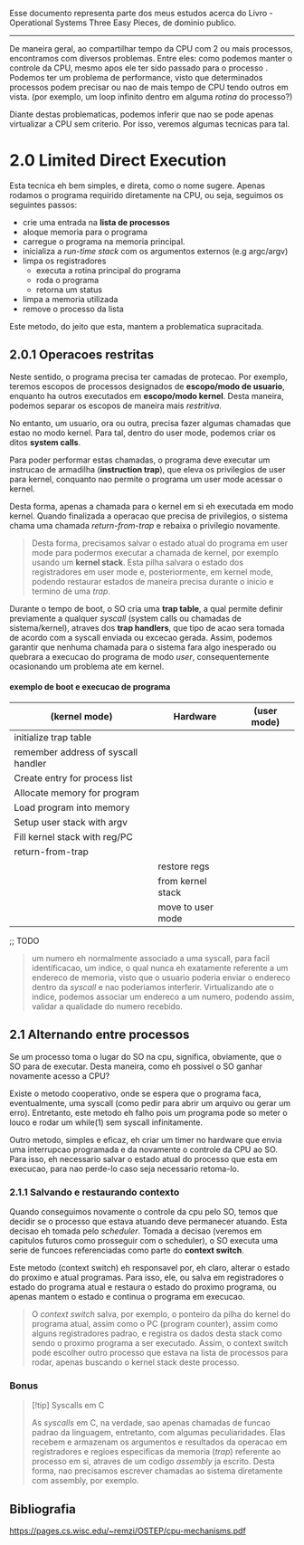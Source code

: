 Esse documento representa parte dos meus estudos acerca do Livro - Operational Systems  Three Easy Pieces, de dominio publico.

---

De maneira geral, ao compartilhar tempo da CPU com 2 ou mais processos, encontramos com diversos problemas. Entre eles: como podemos manter o controle da CPU, mesmo apos ele ter sido passado para o processo . Podemos ter um problema de performance, visto que determinados processos podem precisar ou nao de mais tempo de CPU tendo outros em vista. (por exemplo, um loop infinito dentro em alguma _rotina_ do processo?)

Diante destas problematicas, podemos inferir que nao se pode apenas virtualizar a CPU sem criterio. Por isso, veremos algumas tecnicas para tal.

# 2.0 Limited Direct Execution

Esta tecnica eh bem simples, e direta, como o nome sugere. Apenas rodamos o programa requirido diretamente na CPU, ou seja, seguimos os seguintes passos:

- crie uma entrada na **lista de processos**
- aloque memoria para o programa 
- carregue o programa na memoria principal.
- inicializa a *run-time stack* com os argumentos externos (e.g argc/argv)
- limpa os registradores
    - executa a rotina principal do programa
    - roda o programa
    - retorna um status
- limpa a memoria utilizada 
- remove o processo da lista

Este metodo, do jeito que esta, mantem a problematica supracitada.

## 2.0.1 Operacoes restritas

Neste sentido, o programa precisa ter camadas de protecao. Por exemplo, teremos escopos de processos designados de __escopo/modo de usuario__, enquanto ha outros executados em __escopo/modo kernel__. Desta maneira, podemos separar os escopos de maneira mais _restritiva_. 

No entanto, um usuario, ora ou outra, precisa fazer algumas chamadas que estao no modo kernel. Para tal, dentro do user mode, podemos criar os ditos __system calls__. 

Para poder performar estas chamadas, o programa deve executar um instrucao de armadilha (__instruction trap__), que eleva os privilegios de user para kernel, conquanto nao permite o programa um user mode acessar o kernel. 

Desta forma, apenas a chamada para o kernel em si eh executada em modo kernel. Quando finalizada a operacao que precisa de privilegios, o sistema chama uma chamada _return-from-trap_ e rebaixa o privilegio novamente. 

> Desta forma, precisamos salvar o estado atual do programa em user mode para podermos executar a chamada de kernel, por exemplo usando um __kernel stack__. Esta pilha salvara o estado dos registradores em user mode e, posteriormente, em kernel mode, podendo restaurar estados de maneira precisa durante o inicio e termino de uma _trap_.

Durante o tempo de boot, o SO cria uma __trap table__, a qual permite definir previamente a qualquer _syscall_ (system calls ou chamadas de sistema/kernel), atraves dos __trap handlers__, que tipo de acao sera tomada de acordo com a syscall enviada ou excecao gerada. Assim, podemos garantir que nenhuma chamada para o sistema fara algo inesperado ou quebrara a execucao do programa de modo _user_, consequentemente ocasionando um problema ate em kernel.

#### exemplo de boot e execucao de programa

|(kernel mode) |Hardware | (user mode)|
|---------------------------|----------------| ------------------|
| initialize trap table | | |
| remember address of syscall handler | | |
|Create entry for process list| | |
|Allocate memory for program| | |
|Load program into memory | | |
|Setup user stack with argv | | |
|Fill kernel stack with reg/PC| | | 
|return-from-trap | | |
|  | restore regs |  |
| |from kernel stack | |
| | move to user mode | |
;; TODO

> um numero eh normalmente associado a uma syscall, para facil identificacao, um indice, o qual nunca eh exatamente referente a um endereco de memoria, visto que o usuario poderia enviar o endereco dentro da _syscall_ e nao poderiamos interferir. Virtualizando ate o indice, podemos associar um endereco a um numero, podendo assim, validar a qualidade do numero recebido.

## 2.1 Alternando entre processos
Se um processo toma o lugar do SO na cpu, significa, obviamente, que o SO para de executar. Desta maneira, como eh possivel o SO ganhar novamente acesso a CPU?

Existe o metodo cooperativo, onde se espera que o programa faca, eventualmente, uma syscall (como pedir para abrir um arquivo ou gerar um erro). Entretanto, este metodo eh falho pois um programa pode so meter o louco e rodar um while(1) sem syscall infinitamente.

Outro metodo, simples e eficaz, eh criar um timer no hardware que envia uma interrupcao programada e da novamente o controle da CPU ao SO. Para isso, eh necessario salvar o estado atual do processo que esta em execucao, para nao perde-lo caso seja necessario retoma-lo.

### 2.1.1 Salvando e restaurando contexto

Quando conseguimos novamente o controle da cpu pelo SO, temos que decidir se o processo que estava atuando deve permanecer atuando. Esta decisao eh tomada pelo _scheduler_. Tomada a decisao (veremos em capitulos futuros como prosseguir com o scheduler), o SO executa uma serie de funcoes referenciadas como parte do __context switch__.

Este metodo (context switch) eh responsavel por, eh claro, alterar o estado do proximo e atual programas. Para isso, ele, ou salva em registradores o estado do programa atual e restaura o estado do proximo programa, ou apenas mantem o estado e continua o programa em execucao.

> O _context switch_ salva, por exemplo, o ponteiro da pilha do kernel do programa atual, assim como o PC (program counter), assim como alguns registradores padrao, e registra os dados desta stack como sendo o proximo programa a ser executado. Assim, o context switch pode escolher outro processo que estava na lista de processos para rodar, apenas buscando o kernel stack deste processo.

### Bonus
> [!tip] Syscalls em C
>
> As _syscalls_ em C, na verdade, sao apenas chamadas de funcao padrao da linguagem, entretanto, com algumas peculiaridades. Elas recebem e armazenam os argumentos e resultados da operacao em registradores e regioes especificas da memoria (_trap_) referente ao processo em si, atraves de um codigo _assembly_ ja escrito. Desta forma, nao precisamos escrever chamadas ao sistema diretamente com assembly, por exemplo.

## Bibliografia
https://pages.cs.wisc.edu/~remzi/OSTEP/cpu-mechanisms.pdf

